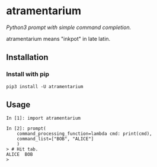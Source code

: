 # atramentarium
*Python3 prompt with simple command completion.*

atramentarium means "inkpot" in late latin.

## Installation
### Install with pip
```
pip3 install -U atramentarium
```

## Usage
```
In [1]: import atramentarium

In [2]: prompt(
    command_processing_function=lambda cmd: print(cmd),
    command_list=["BOB", "ALICE"]
    )
> # Hit tab.
ALICE  BOB
>
```
